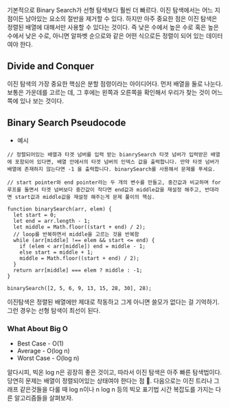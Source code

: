 기본적으로 Binary Search가 선형 탐색보다 훨씬 더 빠르다. 이진 탐색에서는 어느 지점이든 남아있는 요소의 절반을 제거할 수 있다. 하지만 아주 중요한 점은 이진 탐색은 정렬된 배열에 대해서만 사용할 수 있다는 것이다. 즉 낮은 수에서 높은 수로 혹은 높은 수에서 낮은 수로, 아니면 알파벳 순으로와 같은 어떤 식으로든 정렬이 되어 있는 데이터여야 한다.

## Divide and Conquer

이진 탐색의 가장 중요한 핵심은 분할 점령이라는 아이디어다. 먼저 배열을 둘로 나눈다. 보통은 가운데를 고르는 데, 그 후에는 왼쪽과 오른쪽을 확인해서 우리가 찾는 것이 어느 쪽에 있나 보는 것이다.

## Binary Search Pseudocode

- 예시

```tsx
// 정렬되어있는 배열과 타겟 넘버를 입력 받는 bianrySearch 타겟 넘버가 입력받은 배열에 포함되어 있다면, 배열 안에서의 타겟 넘버의 인덱스 값을 출력합니다. 만약 타겟 넘버가 배열에 존재하지 않는다면 -1 을 출력합니다. binarySearch를 사용해서 문제를 푸세요.

// start pointer와 end pointer라는 두 개의 변수를 만들고, 중간값과 비교하며 for 루프를 돌면서 타겟 넘버보다 중간값이 작다면 end값과 middle값을 재설정 해주고, 반대라면 start값과 middle값을 재설정 해주는게 문제 풀이의 핵심.

function binarySearch(arr, elem) {
  let start = 0;
  let end = arr.length - 1;
  let middle = Math.floor((start + end) / 2);
  // loop를 반복하면서 middle을 고르는 것을 반복함
  while (arr[middle] !== elem && start <= end) {
    if (elem < arr[middle]) end = middle - 1;
    else start = middle + 1;
    middle = Math.floor((start + end) / 2);
  }
  return arr[middle] === elem ? middle : -1;
}

binarySearch([2, 5, 6, 9, 13, 15, 28, 30], 28);
```

이진탐색은 정렬된 배열에만 제대로 작동하고 그게 아니면 쓸모가 없다는 걸 기억하기. 그런 경우는 선형 탐색이 최선이 된다.

### What About Big O

- Best Case - O(1)
- Average - O(log n)
- Worst Case - O(log n)

알다시피, 빅온 log n은 굉장히 좋은 것이고, 따라서 이진 탐색은 아주 빠른 탐색법이다. 당연히 문제는 배열이 정렬되어있는 상태여야 한다는 점 🥸. 다음으로는 이진 트리나 그래프 같은것들을 다룰 때 log n이나 n log n 등의 빅오 표기법 시간 복잡도를 가지는 다른 알고리즘들을 살펴보자.
